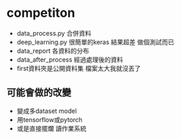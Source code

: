 # competiton
 - data_process.py 合併資料
 - deep_learning.py 很簡單的keras 結果超差 做個測試而已
 - data_report 各資料的分布
 - data_after_process 經過處理後的資料
 - first資料夾是公開資料集 檔案太大我就沒丟了
 ## 可能會做的改變
 - 變成多dataset model
 - 用tensorflow或pytorch
 - 或是直接擺爛 讀作業系統
